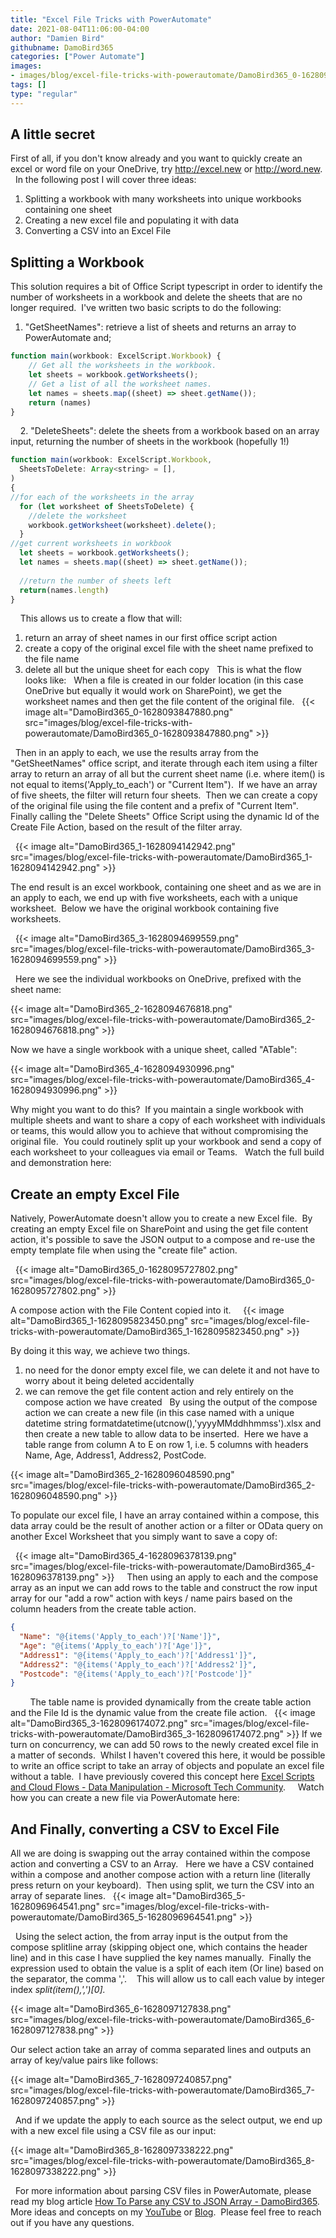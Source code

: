 ```yaml
---
title: "Excel File Tricks with PowerAutomate"
date: 2021-08-04T11:06:00-04:00
author: "Damien Bird"
githubname: DamoBird365
categories: ["Power Automate"]
images:
- images/blog/excel-file-tricks-with-powerautomate/DamoBird365_0-1628093847880.png
tags: []
type: "regular"
---
```



## A little secret

First of all, if you don't know already and you want to quickly create
an excel or word file on your OneDrive, try <http://excel.new> or
<http://word.new>. 
 
In the following post I will cover three ideas:
1.  Splitting a workbook with many worksheets into unique workbooks
containing one sheet
2.  Creating a new excel file and populating it with data
3.  Converting a CSV into an Excel File
 
## Splitting a Workbook 

This solution requires a bit of Office Script typescript in order to
identify the number of worksheets in a workbook and delete the sheets
that are no longer required.  I've written two basic scripts to do the
following:
 
1.  "GetSheetNames": retrieve a list of sheets and returns an array to
PowerAutomate and;
 
 
```javascript
function main(workbook: ExcelScript.Workbook) {
    // Get all the worksheets in the workbook. 
    let sheets = workbook.getWorksheets();
    // Get a list of all the worksheet names.
    let names = sheets.map((sheet) => sheet.getName());
    return (names)
}
```
 
 
2.  "DeleteSheets": delete the sheets from a workbook based on an
array input, returning the number of sheets in the workbook (hopefully
1!)
 
 
```javascript
function main(workbook: ExcelScript.Workbook,
  SheetsToDelete: Array<string> = [],
)
{
//for each of the worksheets in the array
  for (let worksheet of SheetsToDelete) {
    //delete the worksheet
    workbook.getWorksheet(worksheet).delete();
  }
//get current worksheets in workbook
  let sheets = workbook.getWorksheets();
  let names = sheets.map((sheet) => sheet.getName());
  
  //return the number of sheets left
  return(names.length)
}
```
 
 
This allows us to create a flow that will:
1.  return an array of sheet names in our first office script action
2.  create a copy of the original excel file with the sheet name
prefixed to the file name
3.  delete all but the unique sheet for each copy
 
This is what the flow looks like:
 
When a file is created in our folder location (in this case OneDrive but
equally it would work on SharePoint), we get the worksheet names and
then get the file content of the original file.
 
{{< image alt="DamoBird365_0-1628093847880.png" src="images/blog/excel-file-tricks-with-powerautomate/DamoBird365_0-1628093847880.png" >}}

 
Then in an apply to each, we use the results array from the
"GetSheetNames" office script, and iterate through each item using a
filter array to return an array of all but the current sheet name (i.e.
where item() is not equal to items('Apply_to_each') or "Current
Item").  If we have an array of five sheets, the filter will return
four sheets.  Then we can create a copy of the original file using the
file content and a prefix of "Current Item".  Finally calling the
"Delete Sheets" Office Script using the dynamic Id of the Create File
Action, based on the result of the filter array.  

 
{{< image alt="DamoBird365_1-1628094142942.png" src="images/blog/excel-file-tricks-with-powerautomate/DamoBird365_1-1628094142942.png" >}}


The end result is an excel workbook, containing one sheet and as we are
in an apply to each, we end up with five worksheets, each with a unique
worksheet.  Below we have the original workbook containing five
worksheets.

 
{{< image alt="DamoBird365_3-1628094699559.png" src="images/blog/excel-file-tricks-with-powerautomate/DamoBird365_3-1628094699559.png" >}}

 
Here we see the individual workbooks on OneDrive, prefixed with the
sheet name:
 

{{< image alt="DamoBird365_2-1628094676818.png" src="images/blog/excel-file-tricks-with-powerautomate/DamoBird365_2-1628094676818.png" >}}

Now we have a single workbook with a unique sheet, called "ATable":
 

{{< image alt="DamoBird365_4-1628094930996.png" src="images/blog/excel-file-tricks-with-powerautomate/DamoBird365_4-1628094930996.png" >}}
 

Why might you want to do this?  If you maintain a single workbook with
multiple sheets and want to share a copy of each worksheet with
individuals or teams, this would allow you to achieve that without
compromising the original file.  You could routinely split up your
workbook and send a copy of each worksheet to your colleagues via email
or Teams.
 
Watch the full build and demonstration here:

## Create an empty Excel File 

Natively, PowerAutomate doesn't allow you to create a new Excel file. 
By creating an empty Excel file on SharePoint and using the get file
content action, it's possible to save the JSON output to a compose and
re-use the empty template file when using the "create file" action.

 
{{< image alt="DamoBird365_0-1628095727802.png" src="images/blog/excel-file-tricks-with-powerautomate/DamoBird365_0-1628095727802.png" >}}

A compose action with the File Content copied into it.  
 
{{< image alt="DamoBird365_1-1628095823450.png" src="images/blog/excel-file-tricks-with-powerautomate/DamoBird365_1-1628095823450.png" >}}


By doing it this way, we achieve two things.
1.  no need for the donor empty excel file, we can delete it and not
have to worry about it being deleted accidentally
2.  we can remove the get file content action and rely entirely on the
compose action we have created
 
By using the output of the compose action we can create a new file (in
this case named with a unique datetime string
formatdatetime(utcnow(),'yyyyMMddhhmmss').xlsx and then create a new
table to allow data to be inserted.  Here we have a table range from
column A to E on row 1, i.e. 5 columns with headers Name, Age, Address1,
Address2, PostCode.
 

{{< image alt="DamoBird365_2-1628096048590.png" src="images/blog/excel-file-tricks-with-powerautomate/DamoBird365_2-1628096048590.png" >}}

To populate our excel file, I have an array contained within a compose,
this data array could be the result of another action or a filter or
OData query on another Excel Worksheet that you simply want to save a
copy of:

 
{{< image alt="DamoBird365_4-1628096378139.png" src="images/blog/excel-file-tricks-with-powerautomate/DamoBird365_4-1628096378139.png" >}}
 
 
Then using an apply to each and the compose array as an input we can add
rows to the table and construct the row input array for our "add a
row" action with keys / name pairs based on the column headers from the
create table action. 
 
 
 
 
```json
{
  "Name": "@{items('Apply_to_each')?['Name']}",
  "Age": "@{items('Apply_to_each')?['Age']}",
  "Address1": "@{items('Apply_to_each')?['Address1']}",
  "Address2": "@{items('Apply_to_each')?['Address2']}",
  "Postcode": "@{items('Apply_to_each')?['Postcode']}"
}
```
 
 
 
 
The table name is provided dynamically from the create table action and
the File Id is the dynamic value from the create file action.
 
{{< image alt="DamoBird365_3-1628096174072.png" src="images/blog/excel-file-tricks-with-powerautomate/DamoBird365_3-1628096174072.png" >}}
If we turn on concurrency, we can add 50 rows to the newly created excel
file in a matter of seconds.  Whilst I haven't covered this here, it
would be possible to write an office script to take an array of objects
and populate an excel file without a table.  I have previously covered
this concept here [Excel Scripts and Cloud Flows - Data Manipulation -
Microsoft Tech
Community](https://techcommunity.microsoft.com/t5/microsoft-365-pnp-blog/excel-scripts-and-cloud-flows-data-manipulation/ba-p/2356956).  
 
Watch how you can create a new file via PowerAutomate here:
 

## And Finally, converting a CSV to Excel File 

All we are doing is swapping out the array contained within the compose
action and converting a CSV to an Array.
 
Here we have a CSV contained within a compose and another compose action
with a return line (literally press return on your keyboard).  Then
using split, we turn the CSV into an array of separate lines.
 
{{< image alt="DamoBird365_5-1628096964541.png" src="images/blog/excel-file-tricks-with-powerautomate/DamoBird365_5-1628096964541.png" >}}

 
Using the select action, the from array input is the output from the
compose splitline array (skipping object one, which contains the header
line) and in this case I have supplied the key names manually.  Finally
the expression used to obtain the value is a split of each item (Or
line) based on the separator, the comma ','. 
 
This will allow us to call each value by integer
index *split(item(),',')\[0\].*
 

{{< image alt="DamoBird365_6-1628097127838.png" src="images/blog/excel-file-tricks-with-powerautomate/DamoBird365_6-1628097127838.png" >}}


Our select action take an array of comma separated lines and outputs an
array of key/value pairs like follows:

{{< image alt="DamoBird365_7-1628097240857.png" src="images/blog/excel-file-tricks-with-powerautomate/DamoBird365_7-1628097240857.png" >}}

 
And if we update the apply to each source as the select output, we end
up with a new excel file using a CSV file as our input:


{{< image alt="DamoBird365_8-1628097338222.png" src="images/blog/excel-file-tricks-with-powerautomate/DamoBird365_8-1628097338222.png" >}}

 
For more information about parsing CSV files in PowerAutomate, please
read my blog article [How To Parse any CSV to JSON Array -
DamoBird365](https://www.damobird365.com/how-to-parse-a-csv-to-json-array-flow/).
 
More ideas and concepts on my
[YouTube](https://www.youtube.com/channel/UC-NCKrEw6CM8fidaIk-yrUQ?sub_confirmation=1)
or [Blog](http://www.damobird365.com).  Please feel free to reach out if
you have any questions.

